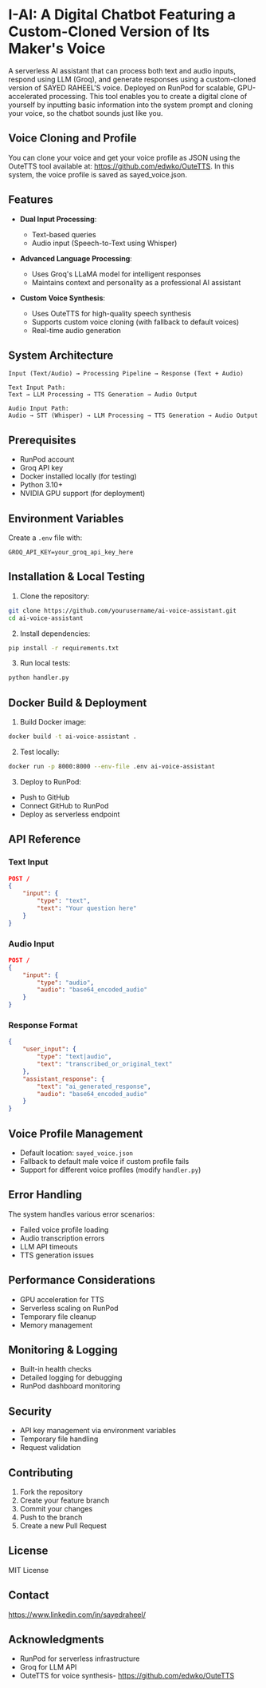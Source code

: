 # I-AI: A Digital Chatbot Featuring a Custom-Cloned Version of Its Maker's Voice

A serverless AI assistant that can process both text and audio inputs, respond using LLM (Groq), and generate responses using a custom-cloned version of SAYED RAHEEL'S voice. Deployed on RunPod for scalable, GPU-accelerated processing. This tool enables you to create a digital clone of yourself by inputting basic information into the system prompt and cloning your voice, so the chatbot sounds just like you.

## Voice Cloning and Profile
You can clone your voice and get your voice profile as JSON using the OuteTTS tool available at: https://github.com/edwko/OuteTTS. In this system, the voice profile is saved as sayed_voice.json.

## Features

- **Dual Input Processing**: 
  - Text-based queries
  - Audio input (Speech-to-Text using Whisper)
  
- **Advanced Language Processing**:
  - Uses Groq's LLaMA model for intelligent responses
  - Maintains context and personality as a professional AI assistant
  
- **Custom Voice Synthesis**:
  - Uses OuteTTS for high-quality speech synthesis
  - Supports custom voice cloning (with fallback to default voices)
  - Real-time audio generation

## System Architecture

```
Input (Text/Audio) → Processing Pipeline → Response (Text + Audio)

Text Input Path:
Text → LLM Processing → TTS Generation → Audio Output

Audio Input Path:
Audio → STT (Whisper) → LLM Processing → TTS Generation → Audio Output
```

## Prerequisites

- RunPod account
- Groq API key
- Docker installed locally (for testing)
- Python 3.10+
- NVIDIA GPU support (for deployment)

## Environment Variables

Create a `.env` file with:
```
GROQ_API_KEY=your_groq_api_key_here
```

## Installation & Local Testing

1. Clone the repository:
```bash
git clone https://github.com/yourusername/ai-voice-assistant.git
cd ai-voice-assistant
```

2. Install dependencies:
```bash
pip install -r requirements.txt
```

3. Run local tests:
```bash
python handler.py
```

## Docker Build & Deployment

1. Build Docker image:
```bash
docker build -t ai-voice-assistant .
```

2. Test locally:
```bash
docker run -p 8000:8000 --env-file .env ai-voice-assistant
```

3. Deploy to RunPod:
- Push to GitHub
- Connect GitHub to RunPod
- Deploy as serverless endpoint

## API Reference

### Text Input
```json
POST /
{
    "input": {
        "type": "text",
        "text": "Your question here"
    }
}
```

### Audio Input
```json
POST /
{
    "input": {
        "type": "audio",
        "audio": "base64_encoded_audio"
    }
}
```

### Response Format
```json
{
    "user_input": {
        "type": "text|audio",
        "text": "transcribed_or_original_text"
    },
    "assistant_response": {
        "text": "ai_generated_response",
        "audio": "base64_encoded_audio"
    }
}
```

## Voice Profile Management

- Default location: `sayed_voice.json`
- Fallback to default male voice if custom profile fails
- Support for different voice profiles (modify `handler.py`)

## Error Handling

The system handles various error scenarios:
- Failed voice profile loading
- Audio transcription errors
- LLM API timeouts
- TTS generation issues

## Performance Considerations

- GPU acceleration for TTS
- Serverless scaling on RunPod
- Temporary file cleanup
- Memory management

## Monitoring & Logging

- Built-in health checks
- Detailed logging for debugging
- RunPod dashboard monitoring

## Security

- API key management via environment variables
- Temporary file handling
- Request validation

## Contributing

1. Fork the repository
2. Create your feature branch
3. Commit your changes
4. Push to the branch
5. Create a new Pull Request

## License

MIT License

## Contact

https://www.linkedin.com/in/sayedraheel/

## Acknowledgments

- RunPod for serverless infrastructure
- Groq for LLM API
- OuteTTS for voice synthesis- https://github.com/edwko/OuteTTS